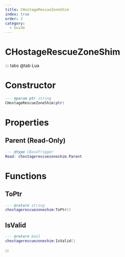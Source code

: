 ```yaml
---
title: CHostageRescueZoneShim
index: true
order: 2
category:
  - Guide
---
```


# CHostageRescueZoneShim

::: tabs
@tab Lua
# Constructor
```lua
--- @param ptr string
CHostageRescueZoneShim(ptr)
```
# Properties
## Parent (Read-Only)
```lua
--- @type CBaseTrigger
Read: chostagerescuezoneshim.Parent
```
# Functions
## ToPtr
```lua
--- @return string
chostagerescuezoneshim:ToPtr()
```
## IsValid
```lua
--- @return bool
chostagerescuezoneshim:IsValid()
```

:::